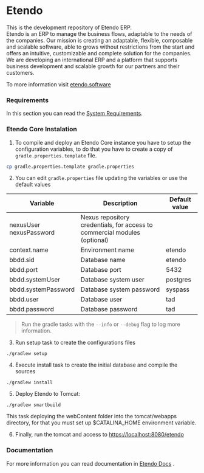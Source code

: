 # Etendo
This is the development repository of Etendo ERP. <br>
Etendo is an ERP to manage the business flows, adaptable to the needs of the companies. Our mission is creating an adaptable, flexible, composable and scalable software, able to grows without restrictions from the start and offers an intuitive, customizable and complete solution for the companies.
We are developing an international ERP and a platform that supports business development and scalable growth for our partners and their customers.

To more information visit [etendo.software](https://etendo.software)

### Requirements
In this section you can read the [System Requirements](https://docs.etendo.software/en/technical-documentation/etendo-environment/requirements-and-tools/requirements).

### Etendo Core Instalation

1. To compile and deploy an Etendo Core instance you have to setup the configuration variables, to do that you have to create a copy of `gradle.properties.template` file.
```bash
cp gradle.properties.template gradle.properties
```
2. You can edit `gradle.properties` file updating the variables or use the default values

| Variable                     | Description                                                               | Default value |
|------------------------------|---------------------------------------------------------------------------|---------------|
| nexusUser <br> nexusPassword | Nexus repository credentials, for access to commercial modules (optional) |               |
| context.name                 | Environment name                                                          | etendo        |
| bbdd.sid                     | Database name                                                             | etendo        |
| bbdd.port                    | Database port                                                             | 5432          | 
| bbdd.systemUser              | Database system user                                                      | postgres      |
| bbdd.systemPassword          | Database system password                                                  | syspass       |
| bbdd.user                    | Database user                                                             | tad           |
| bbdd.password                | Database password                                                         | tad           |

> Run the gradle tasks with the `--info` or `--debug` flag to log more information.

3. Run setup task to create the configurations files
```
./gradlew setup
```
4. Execute install task to create the initial database and compile the sources
```
./gradlew install
```
5. Deploy Etendo to Tomcat:
```
./gradlew smartbuild
```
This task deploying the webContent folder into the tomcat/webapps directory, for that you must set up $CATALINA_HOME environment variable.

6. Finally, run the tomcat and access to [https://localhost:8080/etendo](https://localhost:8080/etendo)

### Documentation
For  more information you can read documentation in [Etendo Docs](https://docs.etendo.software) .
